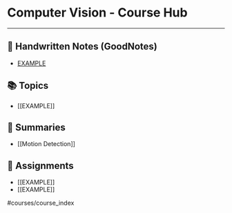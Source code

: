 # Computer Vision - Course Hub
---
## 📄 Handwritten Notes (GoodNotes)
- [EXAMPLE](file:///path/to/google/drive/GoodNotes/Lecture1.pdf)

## 📚 Topics
- [[EXAMPLE]]

## 📝 Summaries
- [[Motion Detection]]

## 📑 Assignments
- [[EXAMPLE]]
- [[EXAMPLE]]

#courses/course_index
